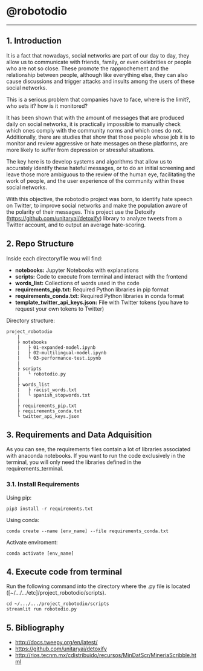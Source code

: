 # @robotodio

--------------------------

## 1. Introduction

It is a fact that nowadays, social networks are part of our day to day, they allow us to communicate with friends, family, or even celebrities or people who are not so close. These promote the rapprochement and the relationship between people, although like everything else, they can also cause discussions and trigger attacks and insults among the users of these social networks.

This is a serious problem that companies have to face, where is the limit?, who sets it? how is it monitored?

It has been shown that with the amount of messages that are produced daily on social networks, it is practically impossible to manually check which ones comply with the community norms and which ones do not. Additionally, there are studies that show that those people whose job it is to monitor and review aggressive or hate messages on these platforms, are more likely to suffer from depression or stressful situations.

The key here is to develop systems and algorithms that allow us to accurately identify these hateful messages, or to do an initial screening and leave those more ambiguous to the review of the human eye, facilitating the work of people, and the user experience of the community within these social networks.

With this objective, the robotodio project was born, to identify hate speech on Twitter, to improve social networks and make the population aware of the polarity of their messages. This project use the Detoxify (https://github.com/unitaryai/detoxify) library to analyze tweets from a Twitter account, and to output an average hate-scoring.

## 2. Repo Structure

Inside each directory/file wou will find:

- **notebooks:** Jupyter Notebooks with explanations
- **scripts:** Code to execute from terminal and interact with the frontend
- **words_list:** Collections of words used in the code
- **requirements_pip.txt:** Required Python libraries in pip format
- **requirements_conda.txt:** Required Python libraries in conda format
- **template_twitter_api_keys.json:** File with Twitter tokens (you have to request your own tokens to Twitter)

Directory structure:

```
project_robotodio
    |
    ├ notebooks
    |   ├ 01-expanded-model.ipynb
    |   ├ 02-multilingual-model.ipynb
    |   └ 03-performance-test.ipynb
    |
    ├ scripts
    |   └ robotodio.py
    |
    ├ words_list
    |   ├ racist_words.txt
    |   └ spanish_stopwords.txt
    |
    ├ requirements_pip.txt
    ├ requirements_conda.txt
    └ twitter_api_keys.json
```

## 3. Requirements and Data Adquisition

As you can see, the requirements files contain a lot of libraries associated with anaconda notebooks. If you want to run the code exclusively in the terminal, you will only need the libraries defined in the requirements_terminal.

### 3.1. Install Requirements

Using pip:
```
pip3 install -r requirements.txt
```

Using conda:
```
conda create --name [env_name] --file requirements_conda.txt
```

Activate enviroment:
```
conda activate [env_name]
```

## 4. Execute code from terminal

Run the following command into the directory where the .py file is located ([~/.../.../etc]/project_robotodio/scripts).
```
cd ~/.../.../project_robotodio/scripts
streamlit run robotodio.py
```

## 5. Bibliography

- http://docs.tweepy.org/en/latest/
- https://github.com/unitaryai/detoxify
- http://rios.tecnm.mx/cdistribuido/recursos/MinDatScr/MineriaScribble.html
